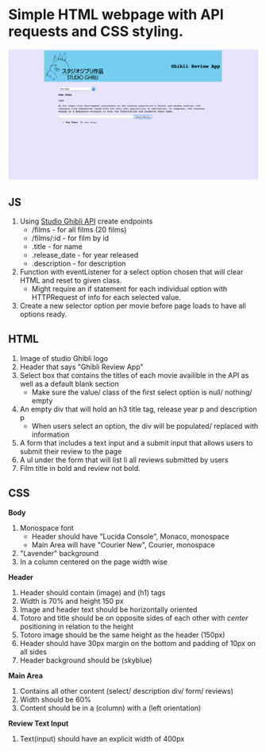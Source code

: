 # Simple HTML webpage with API requests and CSS styling.

![wireframe](./wireframe.png)
## JS
1. Using [Studio Ghibli API](https://ghibliapi.herokuapp.com/#) create endpoints
   * /films - for all films (20 films)
   * /films/:id - for film by id
   * .title - for name
   * .release_date - for year released
   * .description - for description
2. Function with eventListener for a select option chosen that will clear HTML and reset to given class.
   * Might require an if statement for each individual option with HTTPRequest of info for each selected value.
3. Create a new selector option per movie before page loads to have all options ready.

## HTML
1. Image of studio Ghibli logo
2. Header that says "Ghibli Review App"
3. Select box that contains the titles of each movie availible in the API as well as a default blank section
    * Make sure the value/ class of the first select option is null/ nothing/ empty
4. An empty div that will hold an h3 title tag, release year p and description p
    * When users select an option, the div will be populated/ replaced with information 
5. A form that includes a text input and a submit input that allows users to submit their review to the page
6. A ul under the form that will list li all reviews submitted by users
7. Film title in bold and review not bold.

## CSS

**Body**
1. Monospace font
   * Header should have "Lucida Console", Monaco, monospace
   * Main Area will have "Courier New", Courier, monospace
2. "Lavender" background
3. In a column centered on the page width wise

**Header**
1. Header should contain (image) and (h1) tags
2. Width is 70% and height 150 px
3. Image and header text should be horizontally oriented
4. Totoro and title should be on opposite sides of each other with *center* positioning in relation to the height
5. Totoro image should be the same height as the header (150px)
6. Header should have 30px margin on the bottom and padding of 10px on all sides
7. Header background should be (skyblue)

**Main Area**
1. Contains all other content (select/ description div/ form/ reviews)
2. Width should be 60%
3. Content should be in a (column) with a (left orientation)

**Review Text Input**
1. Text(input) should have an explicit width of 400px
    
